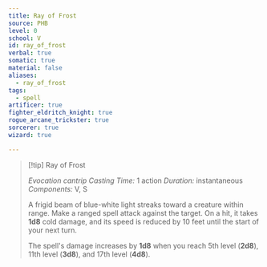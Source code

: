 ```yaml
---
title: Ray of Frost
source: PHB
level: 0
school: V
id: ray_of_frost
verbal: true
somatic: true
material: false
aliases:
  - ray_of_frost
tags:
  - spell
artificer: true
fighter_eldritch_knight: true
rogue_arcane_trickster: true
sorcerer: true
wizard: true

---
```

>[!tip] Ray of Frost
>
> *Evocation cantrip*
> *Casting Time:* 1 action
> *Duration:* instantaneous
> *Components:* V, S
>
>A frigid beam of blue-white light streaks toward a creature within range. Make a ranged spell attack against the target. On a hit, it takes **1d8** cold damage, and its speed is reduced by 10 feet until the start of your next turn.
>
>The spell's damage increases by **1d8** when you reach 5th level (**2d8**), 11th level (**3d8**), and 17th level (**4d8**).
>


